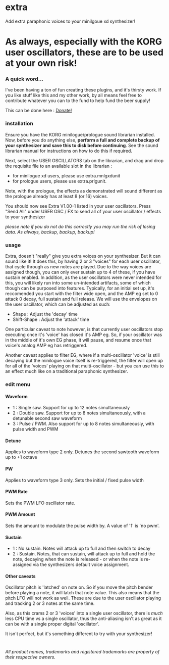 # extra
Add extra paraphonic voices to your minilgoue xd synthesizer!

# As always, especially with the KORG user oscillators, these are to be used at your own risk!


### A quick word...
I've been having a ton of fun creating these plugins, and it's thirsty work. If you like stuff like this and my other work, by all means feel free to contribute whatever you can to the fund to help fund the beer supply!

This can be done here :  [Donate!](https://www.paypal.com/cgi-bin/webscr?cmd=_s-xclick&hosted_button_id=MSTCVLXMG7Z5J&source=url)


### installation

Ensure you have the KORG minilogue/prologue sound librarian installed. Now, before you do anything else, **perform a full and complete backup of your synthesizer and save this to disk before continuing**. See the sound librarian manual for instructions on how to do this if required.

Next, select the USER OSCILLATORS tab on the librarian, and drag and drop the requisite file to an available slot in the librarian :
 - for minilogue xd users, please use extra.mnlgxdunit
 - for prologue users, please use extra.prlgunit. 
 
 Note, with the prologue, the effects as demonstrated will sound different as the prologue already has at least 8 (or 16) voices. 

You should now see Extra V1.00-1 listed in your user oscillators. Press "Send All" under USER OSC / FX to send all of your user oscillator / effects to your synthesizer

*please note if you do not do this correctly you may run the risk of losing data. As always, backup, backup, backup!*


### usage

Extra, doesn't "really" give you extra voices on your synthesizer. But it can sound like it! It does this, by having 2 or 3 "voices" for each user oscillator, that cycle through as new notes are played. Due to the way voices are assigned though, you can only ever sustain up to 4 of these, if you have sustain enabled. In addition, as the user oscillators were never intended for this, you will likely run into some un-intended artifacts, some of which though can be purposed into features. Typically, for an initial set up, it's reccomended you start with the filter wide open, and the AMP eg set to 0 attack 0 decay, full sustain and full release. We will use the envelopes on the user oscillator, which can be adjusted as such:

- Shape : Adjust the 'decay' time
- Shift-Shape : Adjust the 'attack' time

One particular caveat to note however, is that currently user oscillators stop executing once it's 'voice' has closed it's AMP eg. So, if your oscillator was in the middle of it's own EG phase, it will pause, and resume once that voice's analog AMP eg has retriggered. 

Another caveat applies to filter EG, where if a multi-oscillator 'voice' is still decaying but the minilogue voice itself is re-triggered, the filter will open up for all of the 'voices' playing on that multi-oscillator - but you can use this to an effect much like on a traditional paraphonic synthesizer.

### edit menu

#### Waveform
- 1 : Single saw. Support for up to 12 notes simultaneously
- 2 : Double saw. Support for up to 8 notes simultaneously, with a detunable second saw waveform
- 3 : Pulse / PWM. Also support for up to 8 notes simultaneously, with pulse width and PWM

#### Detune
Applies to waveform type 2 only. Detunes the second sawtooth waveform up to +1 octave

#### PW 
Applies to waveform type 3 only. Sets the initial / fixed pulse width

#### PWM Rate
Sets the PWM LFO oscillator rate.

#### PWM Amount
Sets the amount to modulate the pulse width by. A value of '1' is 'no pwm'.


#### Sustain
- 1 : No sustain. Notes will attack up to full and then switch to decay
- 2 : Sustain. Notes, that can sustain, will attack up to full and hold the note, decaying when the note is released - or when the note is re-assigned via the synthesizers default voice assignment.


#### Other caveats

Oscillator pitch is 'latched' on note on. So if you move the pitch bender before playing a note, it will latch that note value. This also means that the pitch LFO will not work as well. These are due to the user oscillator playing and tracking 2 or 3 notes at the same time.

Also, as this crams 2 or 3 'voices' into a single user oscillator, there is *much* less CPU time vs a single oscillator, thus the anti-aliasing isn't as great as it can be with a single proper digital 'oscillator'.


It isn't perfect, but it's something different to try with your synthesizer!




#
*All product names, trademarks and registered trademarks are property of their respective owners.*
